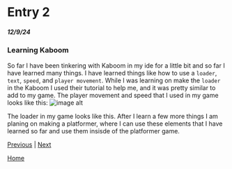 # Entry 2
##### 12/9/24

### Learning Kaboom 
So far I have been tinkering with Kaboom in my ide for a little bit and so far I have learned many things. I have learned things like how to use a `loader`, `text`, `speed`, and `player movement`. While I was learning on make the `loader` in the Kaboom I used their tutorial to help me, and it was pretty similar to add to my game. The player movement and speed that I used in my game looks like this: ![image alt](https://github.com/romeof8735/sep11-freedom-project/blob/7c3abb305622389c2d5268aa98d25cb5ede3fb41/Screen%20recording%202024-12-14%209.43.56%20PM.gif)


The loader in my game looks like this. After I learn a few more things I am planing on making a platformer, where I can use these elements that I have learned so far and use them insisde of the platformer game. 

[Previous](entry01.md) | [Next](entry03.md)

[Home](../README.md)
